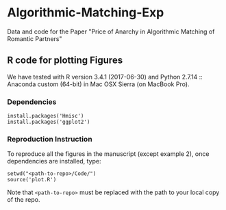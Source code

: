 # Algorithmic-Matching-Exp
Data and code for the Paper "Price of Anarchy in Algorithmic Matching of Romantic Partners"


## R code for plotting Figures
We have tested with R version 3.4.1 (2017-06-30) and Python 2.7.14 :: Anaconda custom (64-bit) in Mac OSX Sierra (on MacBook Pro).


### Dependencies

```
install.packages('Hmisc')
install.packages('ggplot2')
```


### Reproduction Instruction
To reproduce all the figures in the manuscript (except example 2), once dependencies are installed, type:
```
setwd("<path-to-repo>/Code/")
source('plot.R')
```

Note that `<path-to-repo>` must be replaced with the path to your local copy of the repo.
